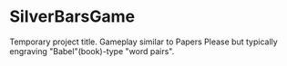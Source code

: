 # SilverBarsGame
Temporary project title. Gameplay similar to Papers Please but typically engraving "Babel"(book)-type "word pairs".
